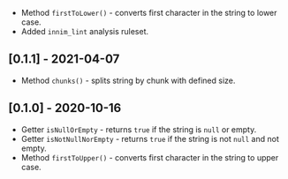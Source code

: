
* Method `firstToLower()` - converts first character in the string to lower case.
* Added `innim_lint` analysis ruleset.

## [0.1.1] - 2021-04-07

* Method `chunks()` - splits string by chunk with defined size.

## [0.1.0] - 2020-10-16

* Getter `isNullOrEmpty` - returns `true` if the string is `null` or empty.
* Getter `isNotNullNorEmpty` - returns `true` if the string is not `null` and not empty.
* Method `firstToUpper()` - converts first character in the string to upper case.
